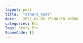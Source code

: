 ```yaml
---
layout: post
title:  "others_test"
date:   2021-01-06 15:00:00 +0000
categories: Etc
Tags: Story Etc
SceneCode: []
---
```

